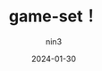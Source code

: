 ---
title: game-set！
pubDate: '2024 年 1 月 30 日'
date: 2024-01-30
description: 在这个测试页面你可以看到游戏内容!
author: nin3
readingtime: 10
tags: 
  - 游戏测试
cover: https://bu.dusays.com/2023/12/26/658a9399299da.png
themecolor: yellow
views: 2024
cate:
  name: 游戏
  title: 游戏有时
  subtitle: Gamer
  style: text-yellow
  gradient: from-yellow-start to-yellow-end
---